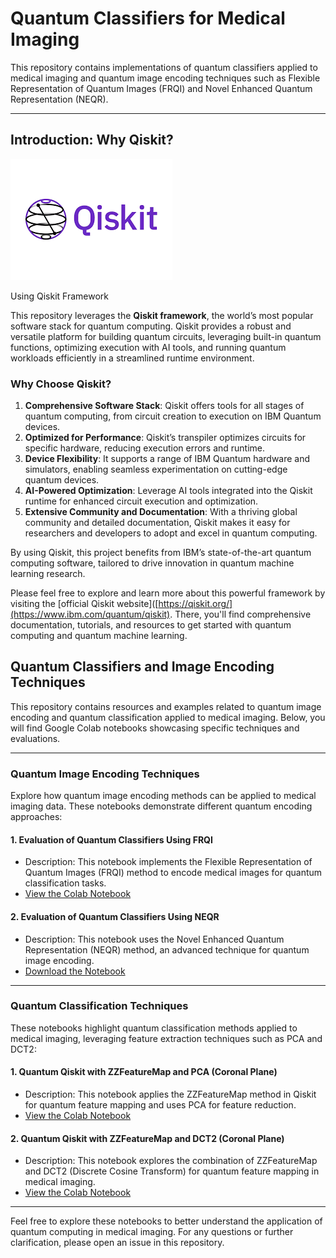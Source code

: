 # Quantum Classifiers for Medical Imaging

This repository contains implementations of quantum classifiers applied to medical imaging and quantum image encoding techniques such as Flexible Representation of Quantum Images (FRQI) and Novel Enhanced Quantum Representation (NEQR). 

---

## Introduction: Why Qiskit?
![Qiskit Logo](figures/qiskitLogo.png)

Using Qiskit Framework

This repository leverages the **Qiskit framework**, the world’s most popular software stack for quantum computing. Qiskit provides a robust and versatile platform for building quantum circuits, leveraging built-in quantum functions, optimizing execution with AI tools, and running quantum workloads efficiently in a streamlined runtime environment.

### Why Choose Qiskit?
1. **Comprehensive Software Stack**: Qiskit offers tools for all stages of quantum computing, from circuit creation to execution on IBM Quantum devices.
2. **Optimized for Performance**: Qiskit’s transpiler optimizes circuits for specific hardware, reducing execution errors and runtime.
3. **Device Flexibility**: It supports a range of IBM Quantum hardware and simulators, enabling seamless experimentation on cutting-edge quantum devices.
4. **AI-Powered Optimization**: Leverage AI tools integrated into the Qiskit runtime for enhanced circuit execution and optimization.
5. **Extensive Community and Documentation**: With a thriving global community and detailed documentation, Qiskit makes it easy for researchers and developers to adopt and excel in quantum computing.

By using Qiskit, this project benefits from IBM’s state-of-the-art quantum computing software, tailored to drive innovation in quantum machine learning research.

Please feel free to explore and learn more about this powerful framework by visiting the [official Qiskit website]([https://qiskit.org/](https://www.ibm.com/quantum/qiskit). There, you'll find comprehensive documentation, tutorials, and resources to get started with quantum computing and quantum machine learning.



## Quantum Classifiers and Image Encoding Techniques

This repository contains resources and examples related to quantum image encoding and quantum classification applied to medical imaging. Below, you will find Google Colab notebooks showcasing specific techniques and evaluations.

---

### Quantum Image Encoding Techniques

Explore how quantum image encoding methods can be applied to medical imaging data. These notebooks demonstrate different quantum encoding approaches:

#### 1. **Evaluation of Quantum Classifiers Using FRQI**
- Description: This notebook implements the Flexible Representation of Quantum Images (FRQI) method to encode medical images for quantum classification tasks.
- [View the Colab Notebook](https://colab.research.google.com/drive/1uIFXvw94QD7Kw8I5gYC0nnhhdrp4ZXab?usp=sharing)

#### 2. **Evaluation of Quantum Classifiers Using NEQR**
- Description: This notebook uses the Novel Enhanced Quantum Representation (NEQR) method, an advanced technique for quantum image encoding.
- [Download the Notebook](https://drive.google.com/file/d/1pR95DHy_OlTwUGEij4hP7YyqkcjIA2YO/view?usp=sharing)

---

### Quantum Classification Techniques

These notebooks highlight quantum classification methods applied to medical imaging, leveraging feature extraction techniques such as PCA and DCT2:

#### 1. **Quantum Qiskit with ZZFeatureMap and PCA (Coronal Plane)**
- Description: This notebook applies the ZZFeatureMap method in Qiskit for quantum feature mapping and uses PCA for feature reduction.
- [View the Colab Notebook](https://colab.research.google.com/drive/1VRK2ov-YTuivl-WhKOUFYwqaJ3YKzta0?usp=sharing)

#### 2. **Quantum Qiskit with ZZFeatureMap and DCT2 (Coronal Plane)**
- Description: This notebook explores the combination of ZZFeatureMap and DCT2 (Discrete Cosine Transform) for quantum feature mapping in medical imaging.
- [View the Colab Notebook](https://colab.research.google.com/drive/10SOTcLBeRt1mW3NaQAkI51oGLDtVvNfP?usp=sharing)

---

Feel free to explore these notebooks to better understand the application of quantum computing in medical imaging. For any questions or further clarification, please open an issue in this repository.
